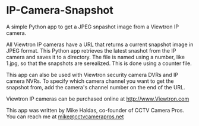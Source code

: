 # IP-Camera-Snapshot
A simple Python app to get a JPEG snpashot image from a Viewtron IP camera.

All Viewtron IP cameras have a URL that returns a current snapshot image in JPEG format.
This Python app retrieves the latest snashot from the IP camera and saves it to a directory.
The file is named using a number, like 1.jpg, so that the snapshots are serealized. 
This is done using a counter file.

This app can also be used with Viewtron security camera DVRs and IP camera NVRs.
To specify which camera channel you want to get the snapshot from, add the camera's channel
number on the end of the URL.

Viewtron IP cameras can be purchased online at http://www.Viewtron.com

This app was written by Mike Haldas, co-founder of CCTV Camera Pros.
You can reach me at mike@cctvcamerapros.net
